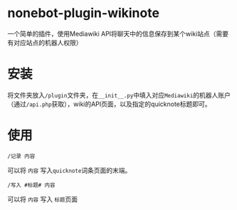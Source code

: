 # nonebot-plugin-wikinote
一个简单的插件，使用Mediawiki API将聊天中的信息保存到某个wiki站点（需要有对应站点的机器人权限）
# 安装
将文件夹放入`/plugin`文件夹，在`__init__.py`中填入对应`Mediawiki`的机器人账户（通过`/api.php`获取），wiki的API页面，以及指定的quicknote标题即可。
# 使用
`/记录 内容`

可以将 `内容` 写入`quicknote`词条页面的末端。

`/写入 #标题# 内容`

可以将 `内容` 写入 `标题`页面
